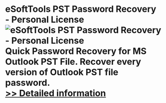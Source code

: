 # eSoftTools PST Password Recovery - Personal License<br />![eSoftTools PST Password Recovery - Personal License](https://mycommerce.akamaized.net/api/pimages/P300925008/BIG/300925008.PNG)<br />Quick Password Recovery for MS Outlook PST File. Recover every version of Outlook PST file password.<br />[>> Detailed information](https://secure.shareit.com/shareit/product.html?productid=300925008&affiliateid=200057808)